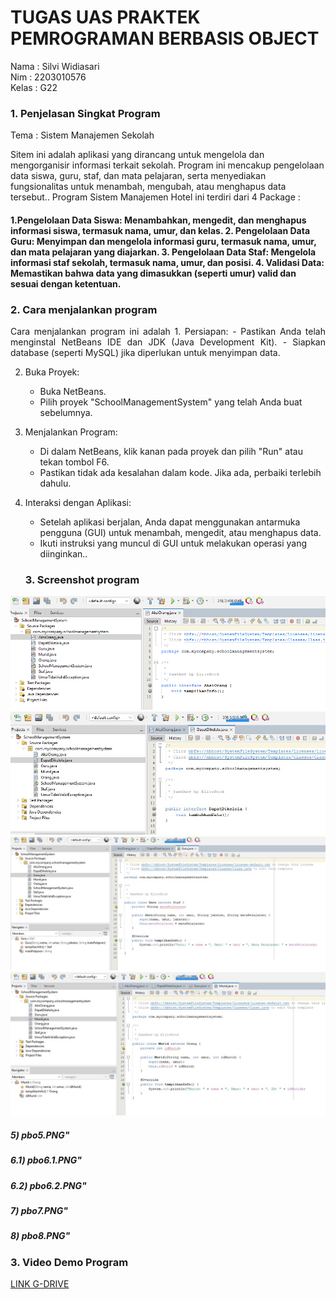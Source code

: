 <h1>TUGAS UAS PRAKTEK PEMROGRAMAN BERBASIS OBJECT</h1> 
Nama  : Silvi Widiasari <br>
Nim   : 2203010576 <br>
Kelas : G22 <br>

<h3>1. Penjelasan Singkat Program </h3>
<p>Tema : Sistem Manajemen Sekolah</p>
<p> Sitem ini adalah aplikasi yang dirancang untuk mengelola dan mengorganisir informasi terkait sekolah. Program ini mencakup pengelolaan data siswa, guru, staf, dan mata pelajaran, serta menyediakan fungsionalitas untuk menambah, mengubah, atau menghapus data tersebut.. Program Sistem Manajemen Hotel ini terdiri dari 4 Package :</p>
<h4> 1.Pengelolaan Data Siswa: Menambahkan, mengedit, dan menghapus informasi siswa, termasuk nama, umur, dan kelas.
2. Pengelolaan Data Guru: Menyimpan dan mengelola informasi guru, termasuk nama, umur, dan mata pelajaran yang diajarkan.
3. Pengelolaan Data Staf: Mengelola informasi staf sekolah, termasuk nama, umur, dan posisi.
4. Validasi Data: Memastikan bahwa data yang dimasukkan (seperti umur) valid dan sesuai dengan ketentuan.</h4>

<h3>2. Cara menjalankan program </h3>
  <p align="justify">Cara menjalankan program ini adalah
    1. Persiapan:
   - Pastikan Anda telah menginstal NetBeans IDE dan JDK (Java Development Kit).
   - Siapkan database (seperti MySQL) jika diperlukan untuk menyimpan data.

2. Buka Proyek:
   - Buka NetBeans.
   - Pilih proyek "SchoolManagementSystem" yang telah Anda buat sebelumnya.

3. Menjalankan Program:
   - Di dalam NetBeans, klik kanan pada proyek dan pilih "Run" atau tekan tombol F6.
   - Pastikan tidak ada kesalahan dalam kode. Jika ada, perbaiki terlebih dahulu.

4. Interaksi dengan Aplikasi:
   - Setelah aplikasi berjalan, Anda dapat menggunakan antarmuka pengguna (GUI) untuk menambah, mengedit, atau menghapus data.
   - Ikuti instruksi yang muncul di GUI untuk melakukan operasi yang diinginkan..</p>

   <h3>3. Screenshot program </h3>
  ![image alt](https://github.com/Silviwidia/SilviWidia/blob/main/pbo1.PNG?raw=true)
  ![image alt](https://github.com/Silviwidia/SilviWidia/blob/main/pbo2.jpg?raw=true)
  ![image alt](https://github.com/Silviwidia/SilviWidia/blob/main/pbo3.jpg?raw=true)
  ![image alt](https://github.com/Silviwidia/SilviWidia/blob/main/pbo4.jpg?raw=true)
  <h5>5) pbo5.PNG"</h5>
  <h5>6.1) pbo6.1.PNG"</h5>
  <h5>6.2) pbo6.2.PNG"</h5>
  <h5>7) pbo7.PNG"</h5>
  <h5>8) pbo8.PNG"</h5>

<h3>3. Video Demo Program </h3>
  <a href="https://drive.google.com/file/d/1snwGt7OC0mz9k1mBHnIUJW5kP2tg3_B3/view?usp=drivesdk">LINK G-DRIVE</a>
   
   


   
